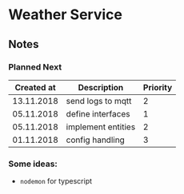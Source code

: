 # Weather Service

## Notes

### Planned Next

| Created at | Description        | Priority |
| ---------- | -----------------  | -------- |
| 13.11.2018 | send logs to mqtt  | 2        |
| 05.11.2018 | define interfaces  | 1        |
| 05.11.2018 | implement entities | 2        |
| 01.11.2018 | config handling    | 3        |


### Some ideas:

- `nodemon` for typescript 

